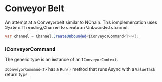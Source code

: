 # Conveyor Belt
An attempt at a Conveyorbelt similar to NChain. This iomplementation uses System.Threading,Channel to create an Unbounded channel.

```c#
var channel = Channel.CreateUnbounded<IConveyorCommand<T>>();
```
### IConveyorCommand<T>

The generic type is an instance of an `IConveyorContext`.

`IConveyorCommand<T>` has a `Run()` method that runs Async with a `ValueTask` return type. 




